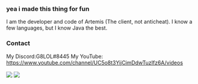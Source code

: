 ### yea i made this thing for fun

I am the developer and code of Artemis (The client, not anticheat). 
I know a few languages, but I know Java the best. 

### Contact

My Discord:G8LOL#8445
My YouTube: https://www.youtube.com/channel/UC5o8t3YijCimDdwTuzIfz6A/videos


<img align="center" src="https://github-readme-stats.vercel.app/api/top-langs/?username=G8LOL&count_private=true&langs_count=7" /> 
<img align="center" src="https://github-readme-stats.vercel.app/api?username=G8LOL&count_private=true" />  

